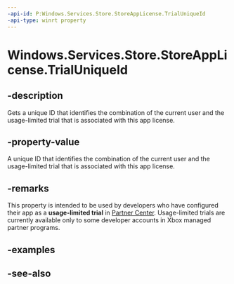 ```yaml
---
-api-id: P:Windows.Services.Store.StoreAppLicense.TrialUniqueId
-api-type: winrt property
---
```


<!-- Property syntax
public string TrialUniqueId { get; }
-->

# Windows.Services.Store.StoreAppLicense.TrialUniqueId

## -description
Gets a unique ID that identifies the combination of the current user and the usage-limited trial that is associated with this app license.

## -property-value
A unique ID that identifies the combination of the current user and the usage-limited trial that is associated with this app license.

## -remarks
This property is intended to be used by developers who have configured their app as a **usage-limited trial** in [Partner Center](https://partner.microsoft.com/dashboard). Usage-limited trials are currently available only to some developer accounts in Xbox managed partner programs.

## -examples

## -see-also

